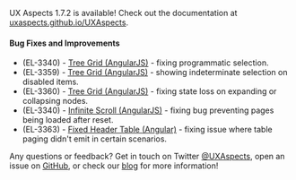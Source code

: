 UX Aspects 1.7.2 is available! Check out the documentation at [uxaspects.github.io/UXAspects](https://uxaspects.github.io/UXAspects).

#### Bug Fixes and Improvements
* (EL-3340) - [Tree Grid (AngularJS)](https://uxaspects.github.io/UXAspects/#/components/tree-view#tree-grid-ng1) - fixing programmatic selection.
* (EL-3359) - [Tree Grid (AngularJS)](https://uxaspects.github.io/UXAspects/#/components/tree-view#tree-grid-ng1) - showing indeterminate selection on disabled items.
* (EL-3360) - [Tree Grid (AngularJS)](https://uxaspects.github.io/UXAspects/#/components/tree-view#tree-grid-ng1) - fixing state loss on expanding or collapsing nodes.
* (EL-3340) - [Infinite Scroll (AngularJS)](https://uxaspects.github.io/UXAspects/#/components/scrollbar#infinite-scroll-ng1) - fixing bug preventing pages being loaded after reset.
* (EL-3363) - [Fixed Header Table (Angular)](https://uxaspects.github.io/UXAspects/#/components/tables#fixed-header-table) - fixing issue where table paging didn't emit in certain scenarios.

Any questions or feedback? Get in touch on Twitter [@UXAspects](https://twitter.com/UXAspects), open an issue on [GitHub](https://github.com/UXAspects/UXAspects/issues), or check our [blog](https://uxaspects.github.io/UXAspects/#/blog) for more information!
